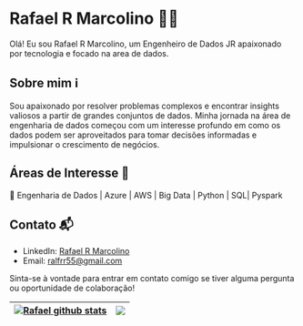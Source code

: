 # Rafael R Marcolino 👨‍💻

Olá! Eu sou Rafael R Marcolino, um Engenheiro de Dados JR apaixonado por tecnologia e focado na area de dados.
## Sobre mim ℹ️

Sou apaixonado por resolver problemas complexos e encontrar insights valiosos a partir de grandes conjuntos de dados. Minha jornada na área de engenharia de dados começou com um interesse profundo em como os dados podem ser aproveitados para tomar decisões informadas e impulsionar o crescimento de negócios.

## Áreas de Interesse 🌟

🚀 Engenharia de Dados | Azure | AWS | Big Data | Python | SQL| Pyspark

## Contato 📬

- LinkedIn: [Rafael R Marcolino](https://www.linkedin.com/in/rafael-reinaldo-marcolinoproj/)
- Email: ralfrr55@gmail.com

Sinta-se à vontade para entrar em contato comigo se tiver alguma pergunta ou oportunidade de colaboração!

| <a href="https://github.com/RafaelRMarcolino/github-readme-stats"><img align="center" src="https://github-readme-stats.vercel.app/api?username=RafaelRMarcolino&show_icons=true&include_all_commits=true&theme=dracula&hide_border=true" alt="Rafael github stats" /></a> | <a href="https://github.com/RafaelRMarcolino/github-readme-stats"><img align="center" src="https://github-readme-stats.vercel.app/api/top-langs/?username=RafaelRMarcolino&layout=compact&theme=dracula&hide_border=true" /></a> |
| ------------- | ------------- |


